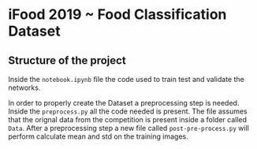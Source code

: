 # iFood 2019 ~ Food Classification Dataset

## Structure of the project

Inside the `notebook.ipynb` file the code used to train test and validate the networks.

In order to properly create the Dataset a preprocessing step is needed. Inside
the `preprocess.py` all the code needed is present. The file assumes that the orignal data
from the competition is present inside a folder called `Data`. After a preprocessing step a new
file called `post-pre-process.py` will perform calculate mean and std on the training images.
